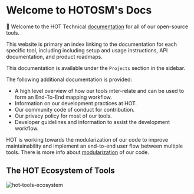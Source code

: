 # Welcome to HOTOSM's Docs

📖 Welcome to the HOT Technical [documentation](https://docs.hotosm.org)
for all of our open-source tools.

This website is primary an index linking to the documentation for each
specific tool, including including setup and usage instructions, API
documentation, and product roadmaps.

This documentation is available under the `Projects` section in the sidebar.

The following additional documentation is provided:

- A high level overview of how our tools inter-relate and can be used to
  form an End-To-End mapping workflow.
- Information on our development practices at HOT.
- Our community code of conduct for contribution.
- Our privacy policy for most of our tools.
- Developer guidelines and information to assist the development workflow.

HOT is working towards the modularization of our code to improve
maintainability and implement an end-to-end user flow between multiple
tools. There is more info about [modularization](modules.md) of our code.

## The HOT Ecosystem of Tools

![hot-tools-ecosystem](./diagrams/e2e-ecosystem.drawio)
